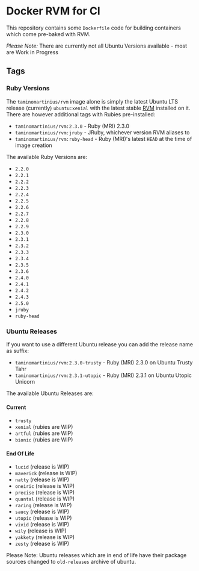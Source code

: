 # Docker RVM for CI

This repository contains some `Dockerfile` code for building containers which
come pre-baked with RVM.

*Please Note:* There are currently not all Ubuntu Versions available - most are Work in Progress

## Tags

### Ruby Versions

The `taminomartinius/rvm` image alone is simply the latest Ubuntu LTS release
(currently) `ubuntu:xenial` with the latest stable [RVM](http://rvm.io)
installed on it. There are however additional tags with Rubies pre-installed:

* `taminomartinius/rvm:2.3.0` - Ruby (MRI) 2.3.0
* `taminomartinius/rvm:jruby` - JRuby, whichever version RVM aliases to
* `taminomartinius/rvm:ruby-head` - Ruby (MRI)'s latest `HEAD` at the time of image
  creation

The available Ruby Versions are:

* `2.2.0`
* `2.2.1`
* `2.2.2`
* `2.2.3`
* `2.2.4`
* `2.2.5`
* `2.2.6`
* `2.2.7`
* `2.2.8`
* `2.2.9`
* `2.3.0`
* `2.3.1`
* `2.3.2`
* `2.3.3`
* `2.3.4`
* `2.3.5`
* `2.3.6`
* `2.4.0`
* `2.4.1`
* `2.4.2`
* `2.4.3`
* `2.5.0`
* `jruby`
* `ruby-head`

### Ubuntu Releases

If you want to use a different Ubuntu release you can add the release name as suffix:

* `taminomartinius/rvm:2.3.0-trusty` - Ruby (MRI) 2.3.0 on Ubuntu Trusty Tahr
* `taminomartinius/rvm:2.3.1-utopic` - Ruby (MRI) 2.3.1 on Ubuntu Utopic Unicorn

The available Ubuntu Releases are:

#### Current

* `trusty`
* `xenial` (rubies are WIP)
* `artful` (rubies are WIP)
* `bionic` (rubies are WIP)

#### End Of Life

* `lucid` (release is WIP)
* `maverick` (release is WIP)
* `natty` (release is WIP)
* `oneiric` (release is WIP)
* `precise` (release is WIP)
* `quantal` (release is WIP)
* `raring` (release is WIP)
* `saucy` (release is WIP)
* `utopic` (release is WIP)
* `vivid` (release is WIP)
* `wily` (release is WIP)
* `yakkety` (release is WIP)
* `zesty` (release is WIP)

Please Note: Ubuntu releases which are in end of life have their package sources
changed to `old-releases` archive of ubuntu.
